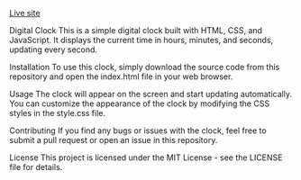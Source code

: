 

[Live site](https://aneal07.github.io/Digital-Clock/)

Digital Clock
This is a simple digital clock built with HTML, CSS, and JavaScript. It displays the current time in hours, minutes, and seconds, updating every second.

Installation
To use this clock, simply download the source code from this repository and open the index.html file in your web browser.

Usage
The clock will appear on the screen and start updating automatically. You can customize the appearance of the clock by modifying the CSS styles in the style.css file.

Contributing
If you find any bugs or issues with the clock, feel free to submit a pull request or open an issue in this repository.

License
This project is licensed under the MIT License - see the LICENSE file for details.
